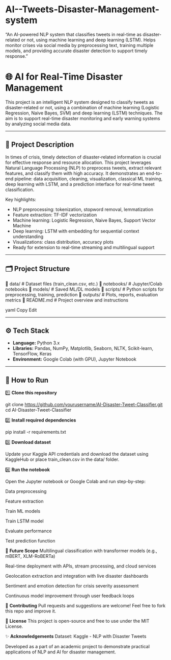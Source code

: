 # AI--Tweets-Disaster-Management-system
“An AI-powered NLP system that classifies tweets in real-time as disaster-related or not, using machine learning and deep learning (LSTM). Helps monitor crises via social media by preprocessing text, training multiple models, and providing accurate disaster detection to support timely response.”

# 🌐 AI for Real-Time Disaster Management

This project is an intelligent NLP system designed to classify tweets as disaster-related or not, using a combination of machine learning (Logistic Regression, Naive Bayes, SVM) and deep learning (LSTM) techniques. The aim is to support real-time disaster monitoring and early warning systems by analyzing social media data.

---

## 📑 Project Description

In times of crisis, timely detection of disaster-related information is crucial for effective response and resource allocation. This project leverages Natural Language Processing (NLP) to preprocess tweets, extract relevant features, and classify them with high accuracy. It demonstrates an end-to-end pipeline: data acquisition, cleaning, visualization, classical ML training, deep learning with LSTM, and a prediction interface for real-time tweet classification.

Key highlights:
- NLP preprocessing: tokenization, stopword removal, lemmatization
- Feature extraction: TF-IDF vectorization
- Machine learning: Logistic Regression, Naive Bayes, Support Vector Machine
- Deep learning: LSTM with embedding for sequential context understanding
- Visualizations: class distribution, accuracy plots
- Ready for extension to real-time streaming and multilingual support

---

## 🗂️ Project Structure
📁 data/ # Dataset files (train_clean.csv, etc.)
📁 notebooks/ # Jupyter/Colab notebooks
📁 models/ # Saved ML/DL models
📁 scripts/ # Python scripts for preprocessing, training, prediction
📁 outputs/ # Plots, reports, evaluation metrics
📄 README.md # Project overview and instructions

yaml
Copy
Edit

---

## ⚙️ Tech Stack

- **Language:** Python 3.x
- **Libraries:** Pandas, NumPy, Matplotlib, Seaborn, NLTK, Scikit-learn, TensorFlow, Keras
- **Environment:** Google Colab (with GPU), Jupyter Notebook

---

## 🚀 How to Run

1️⃣ **Clone this repository**


git clone https://github.com/yourusername/AI-Disaster-Tweet-Classifier.git
cd AI-Disaster-Tweet-Classifier

2️⃣ **Install required dependencies**

pip install -r requirements.txt

3️⃣ **Download dataset**

Update your Kaggle API credentials and download the dataset using KaggleHub or place train_clean.csv in the data/ folder.

4️⃣ **Run the notebook**

Open the Jupyter notebook or Google Colab and run step-by-step:

Data preprocessing

Feature extraction

Train ML models

Train LSTM model

Evaluate performance

Test prediction function

🧩 **Future Scope**
Multilingual classification with transformer models (e.g., mBERT, XLM-RoBERTa)

Real-time deployment with APIs, stream processing, and cloud services

Geolocation extraction and integration with live disaster dashboards

Sentiment and emotion detection for crisis severity assessment

Continuous model improvement through user feedback loops

🤝 **Contributing**
Pull requests and suggestions are welcome! Feel free to fork this repo and improve it.

📜 **License**
This project is open-source and free to use under the MIT License.

✨ **Acknowledgements**
Dataset: Kaggle - NLP with Disaster Tweets

Developed as a part of an academic project to demonstrate practical applications of NLP and AI for disaster management.




